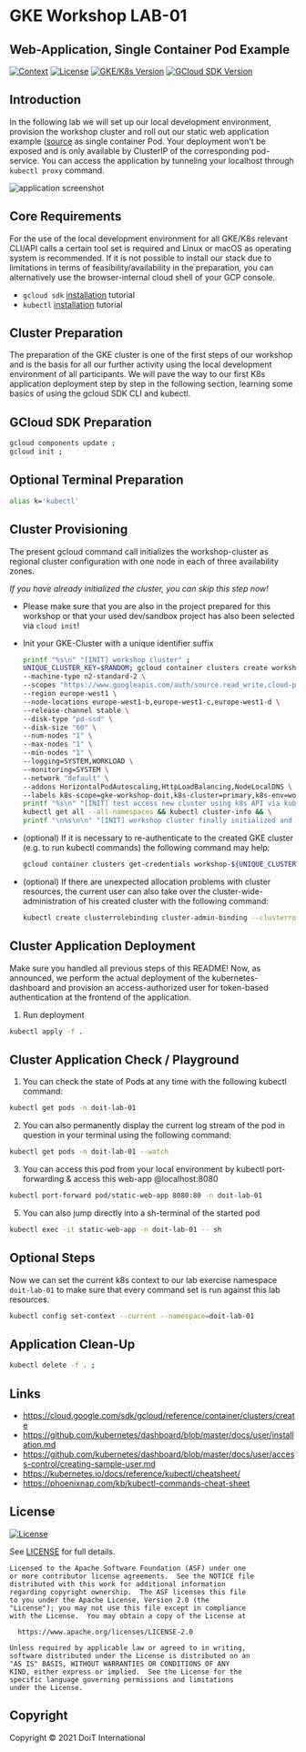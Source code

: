 # GKE Workshop LAB-01

## Web-Application, Single Container Pod Example

[![Context](https://img.shields.io/badge/GKE%20Fundamentals-1-blue.svg)](#)
[![License](https://img.shields.io/badge/License-Apache%202.0-blue.svg)](https://opensource.org/licenses/Apache-2.0)
[![GKE/K8s Version](https://img.shields.io/badge/k8s%20version-1.18.20-blue.svg)](#)
[![GCloud SDK Version](https://img.shields.io/badge/gcloud%20version-359.0.0-blue.svg)](#)

## Introduction

In the following lab we will set up our local development environment, provision the workshop cluster and roll out our static web application example ([source](https://github.com/doitintl/labs-web-app-static) as single container Pod. Your deployment won't be exposed and is only available by ClusterIP of the corresponding pod-service. You can access the application by tunneling your localhost through `kubectl proxy` command.

![application screenshot](../.github/media/lab-01-screenshot-small.png)

## Core Requirements

For the use of the local development environment for all GKE/K8s relevant CLI/API calls a certain tool set is required and Linux or macOS as operating system is recommended. If it is not possible to install our stack due to limitations in terms of feasibility/availability in the preparation, you can alternatively use the browser-internal cloud shell of your GCP console.

- `gcloud sdk` [installation](https://cloud.google.com/sdk/docs/install) tutorial
- `kubectl` [installation](https://kubernetes.io/docs/tasks/tools/) tutorial

## Cluster Preparation

The preparation of the GKE cluster is one of the first steps of our workshop and is the basis for all our further activity using the local development environment of all participants. We will pave the way to our first K8s application deployment step by step in the following section, learning some basics of using the gcloud SDK CLI and kubectl.

## GCloud SDK Preparation
```bash
gcloud components update ;
gcloud init ;
```

## Optional Terminal Preparation
```bash
alias k='kubectl'
```

## Cluster Provisioning

The present gcloud command call initializes the workshop-cluster as regional cluster configuration with one node in each of three availability zones.

_If you have already initialized the cluster, you can skip this step now!_

- Please make sure that you are also in the project prepared for this workshop or that your used dev/sandbox project has also been selected via `cloud init`!

- Init your GKE-Cluster with a unique identifier suffix

    ```bash
    printf "%s\n" "[INIT] workshop cluster" ;
    UNIQUE_CLUSTER_KEY=$RANDOM; gcloud container clusters create workshop-${UNIQUE_CLUSTER_KEY} \
    --machine-type n2-standard-2 \
    --scopes "https://www.googleapis.com/auth/source.read_write,cloud-platform" \
    --region europe-west1 \
    --node-locations europe-west1-b,europe-west1-c,europe-west1-d \
    --release-channel stable \
    --disk-type "pd-ssd" \
    --disk-size "60" \
    --num-nodes "1" \
    --max-nodes "1" \
    --min-nodes "1" \
    --logging=SYSTEM,WORKLOAD \
    --monitoring=SYSTEM \
    --network "default" \
    --addons HorizontalPodAutoscaling,HttpLoadBalancing,NodeLocalDNS \
    --labels k8s-scope=gke-workshop-doit,k8s-cluster=primary,k8s-env=workshop && \
    printf "%s\n" "[INIT] test access new cluster using k8s API via kubectl" ; \
    kubectl get all --all-namespaces && kubectl cluster-info && \
    printf "\n%s\n\n" "[INIT] workshop cluster finally initialized and available by ID -> [ workshop-${UNIQUE_CLUSTER_KEY} ] <-" ;
    ```

- (optional) If it is necessary to re-authenticate to the created GKE cluster (e.g. to run kubectl commands) the following command may help:

    ```bash
    gcloud container clusters get-credentials workshop-${UNIQUE_CLUSTER_KEY}
    ```

- (optional) If there are unexpected allocation problems with cluster resources, the current user can also take over the cluster-wide-administration of his created cluster with the following command:

    ```bash
    kubectl create clusterrolebinding cluster-admin-binding --clusterrole=cluster-admin --user=$(gcloud config get-value account)
    ```

## Cluster Application Deployment

Make sure you handled all previous steps of this README! Now, as announced, we perform the actual deployment of the kubernetes-dashboard and provision an access-authorized user for token-based authentication at the frontend of the application.

1. Run deployment
  ```bash
  kubectl apply -f . 
  ```

## Cluster Application Check / Playground

1. You can check the state of Pods at any time with the following kubectl command:
  ```bash
  kubectl get pods -n doit-lab-01
  ```

2. You can also permanently display the current log stream of the pod in question in your terminal using the following command:
  ```bash
  kubectl get pods -n doit-lab-01 --watch
  ```

3. You can access this pod from your local environment by kubectl port-forwarding & access this web-app @localhost:8080
  ```bash
  kubectl port-forward pod/static-web-app 8080:80 -n doit-lab-01
  ```

5. You can also jump directly into a sh-terminal of the started pod
  ```bash
  kubectl exec -it static-web-app -n doit-lab-01 -- sh
  ```

## Optional Steps

Now we can set the current k8s context to our lab exercise namespace `doit-lab-01` to make sure that every command set is run against this lab resources.

```bash
kubectl config set-context --current --namespace=doit-lab-01
```

## Application Clean-Up

```bash
kubectl delete -f . ;
```

## Links

- https://cloud.google.com/sdk/gcloud/reference/container/clusters/create
- https://github.com/kubernetes/dashboard/blob/master/docs/user/installation.md
- https://github.com/kubernetes/dashboard/blob/master/docs/user/access-control/creating-sample-user.md
- https://kubernetes.io/docs/reference/kubectl/cheatsheet/
- https://phoenixnap.com/kb/kubectl-commands-cheat-sheet

## License

[![License](https://img.shields.io/badge/License-Apache%202.0-blue.svg)](https://opensource.org/licenses/Apache-2.0)

See [LICENSE](LICENSE) for full details.

    Licensed to the Apache Software Foundation (ASF) under one
    or more contributor license agreements.  See the NOTICE file
    distributed with this work for additional information
    regarding copyright ownership.  The ASF licenses this file
    to you under the Apache License, Version 2.0 (the
    "License"); you may not use this file except in compliance
    with the License.  You may obtain a copy of the License at

      https://www.apache.org/licenses/LICENSE-2.0

    Unless required by applicable law or agreed to in writing,
    software distributed under the License is distributed on an
    "AS IS" BASIS, WITHOUT WARRANTIES OR CONDITIONS OF ANY
    KIND, either express or implied.  See the License for the
    specific language governing permissions and limitations
    under the License.

## Copyright

Copyright © 2021 DoiT International